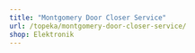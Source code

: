 ```yaml
---
title: "Montgomery Door Closer Service"
url: /topeka/montgomery-door-closer-service/
shop: Elektronik
---
```

